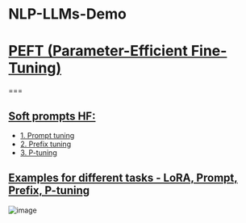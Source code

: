 # NLP-LLMs-Demo

# [PEFT (Parameter-Efficient Fine-Tuning)](https://github.com/huggingface/peft)
===
## [Soft prompts HF:](https://huggingface.co/docs/peft/v0.10.0/conceptual_guides/prompting)

- [1. Prompt tuning](https://huggingface.co/docs/peft/v0.10.0/conceptual_guides/prompting#prompt-tuning)
- [2. Prefix tuning](https://huggingface.co/docs/peft/v0.10.0/conceptual_guides/prompting#prefix-tuning)
- [3. P-tuning](https://huggingface.co/docs/peft/v0.10.0/conceptual_guides/prompting#p-tuning)

## [Examples for different tasks - LoRA, Prompt, Prefix, P-tuning](https://github.com/huggingface/peft/tree/main/examples) 
![image](https://github.com/VladGKulikov/NLP-LLMs-Demos-and-Tasks/assets/98630446/9d7ce1e9-a502-4159-a4c7-92686075017d)
